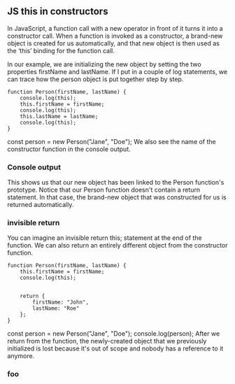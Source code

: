 ## JS this in constructors
In JavaScript, a function call with a new operator in front of it turns it into a constructor call. When a function is invoked as a constructor, a brand-new object is created for us automatically, and that new object is then used as the ‘this’ binding for the function call.

In our example, we are initializing the new object by setting the two properties firstName and lastName. If I put in a couple of log statements, we can trace how the person object is put together step by step.

```JS
function Person(firstName, lastName) {
    console.log(this);
    this.firstName = firstName;
    console.log(this);
    this.lastName = lastName;
    console.log(this);
}
```

const person = new Person("Jane", "Doe");
We also see the name of the constructor function in the console output.

### Console output


This shows us that our new object has been linked to the Person function's prototype. Notice that our Person function doesn't contain a return statement. In that case, the brand-new object that was constructed for us is returned automatically.


### invisible return


You can imagine an invisible return this; statement at the end of the function. We can also return an entirely different object from the constructor function.

```JS
function Person(firstName, lastName) {
    this.firstName = firstName;
    console.log(this);


    return {
        firstName: "John",
        lastName: "Roe"
    };
}
```

const person = new Person("Jane", "Doe");
console.log(person);
After we return from the function, the newly-created object that we previously initialized is lost because it's out of scope and nobody has a reference to it anymore.

### foo
